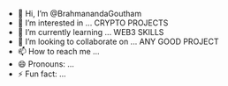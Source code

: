 - 👋 Hi, I’m @BrahmanandaGoutham
- 👀 I’m interested in ... CRYPTO PROJECTS
- 🌱 I’m currently learning ... WEB3 SKILLS
- 💞️ I’m looking to collaborate on ... ANY GOOD PROJECT
- 📫 How to reach me ...
- 😄 Pronouns: ...
- ⚡ Fun fact: ...

<!---
BrahmanandaGoutham/BrahmanandaGoutham is a ✨ special ✨ repository because its `README.md` (this file) appears on your GitHub profile.
You can click the Preview link to take a look at your changes.
--->
